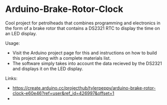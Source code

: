 # Arduino-Brake-Rotor-Clock
Cool project for petrolheads that combines programming and electronics in the form of a brake rotor that contains a DS2321 RTC to display the time on an LED display.

Usage:
- Visit the Arduino project page for this and instructions on how to build this project along with a complete materials list.
- The software simply takes into account the data recieved by the DS2321 and displays it on the LED display.

Links:
- https://create.arduino.cc/projecthub/tylerpeppy/arduino-brake-rotor-clock-e60e46?ref=user&ref_id=426997&offset=1
- 
